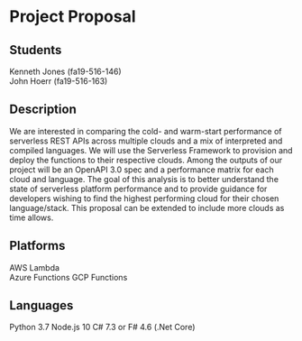 # Project Proposal

## Students

Kenneth Jones (fa19-516-146)  
John Hoerr (fa19-516-163)

## Description

We are interested in comparing the cold- and warm-start performance of
serverless REST APIs across multiple clouds and a mix of interpreted and
compiled languages. We will use the Serverless Framework to provision and deploy
the functions to their respective clouds. Among the outputs of our project will
be an OpenAPI 3.0 spec and a performance matrix for each cloud and language. The
goal of this analysis is to better understand the state of serverless platform
performance and to provide guidance for developers wishing to find the highest
performing cloud for their chosen language/stack. This proposal can be extended
to include more clouds as time allows.

## Platforms

AWS Lambda  
Azure Functions GCP Functions

## Languages

Python 3.7 Node.js 10 C# 7.3 or F# 4.6 (.Net Core)
